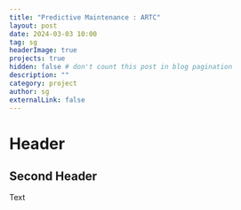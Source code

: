 ```yaml
---
title: "Predictive Maintenance : ARTC"
layout: post
date: 2024-03-03 10:00
tag: sg
headerImage: true
projects: true
hidden: false # don't count this post in blog pagination
description: ""
category: project
author: sg
externalLink: false
---
```


# Header

## Second Header 

Text